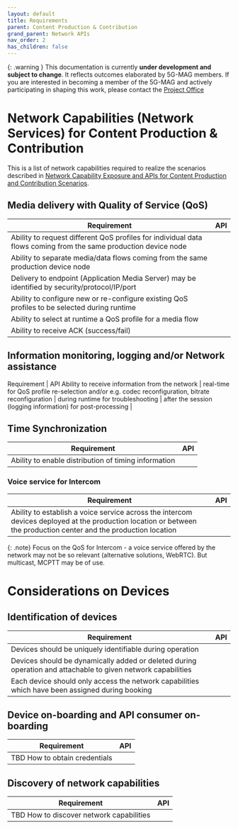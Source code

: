 ```yaml
---
layout: default
title: Requirements
parent: Content Production & Contribution
grand_parent: Network APIs
nav_order: 2
has_children: false
---
```


{: .warning }
This documentation is currently **under development and subject to change**. It reflects outcomes elaborated by 5G-MAG members. If you are interested in becoming a member of the 5G-MAG and actively participating in shaping this work, please contact the [Project Office](https://www.5g-mag.com/contact)

# Network Capabilities (Network Services) for Content Production & Contribution

This is a list of network capabilities required to realize the scenarios described in  [Network Capability Exposure and APIs for Content Production and Contribution Scenarios](https://5g-mag.github.io/Tech/pages/Network_APIs/Content_Production/Content_Production_Contribution.html).

## Media delivery with Quality of Service (QoS)

Requirement | API  
-- | --
Ability to request different QoS profiles for individual data flows coming from the same production device node |
Ability to separate media/data flows coming from the same production device node |
Delivery to endpoint (Application Media Server) may be identified by security/protocol/IP/port |
Ability to configure new or re-configure existing QoS profiles to be selected during runtime |
Ability to select at runtime a QoS profile for a media flow |
Ability to receive ACK (success/fail) |

## Information monitoring, logging and/or Network assistance
Requirement | API
Ability to receive information from the network |
real-time for QoS profile re-selection and/or e.g. codec reconfiguration, bitrate reconfiguration |
during runtime for troubleshooting |
after the session (logging information) for post-processing |

## Time Synchronization

Requirement | API  
-- | --
Ability to enable distribution of timing information | 

### Voice service for Intercom

Requirement | API 
-- | --
Ability to establish a voice service across the intercom devices deployed at the production location or between the production center and the production location | 

{: .note}
Focus on the QoS for Intercom - a voice service offered by the network may not be so relevant (alternative solutions, WebRTC). But multicast, MCPTT may be of use.

# Considerations on Devices

## Identification of devices
Requirement | API 
-- | --
Devices should be uniquely identifiable during operation |
Devices should be dynamically added or deleted during operation and attachable to given network capabilities |
Each device should only access the network capabilities which have been assigned during booking |

## Device on-boarding and API consumer on-boarding
Requirement | API 
-- | --
TBD How to obtain credentials |

## Discovery of network capabilities
Requirement | API 
-- | --
TBD How to discover network capabilities |
